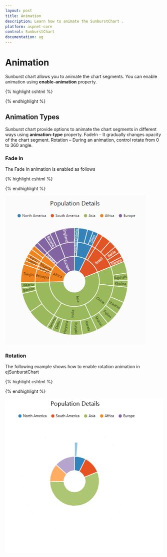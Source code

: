 ```yaml
---
layout: post
title: Animation
description: Learn how to animate the SunburstChart .
platform: aspnet-core
control: SunburstChart
documentation: ug
---
```


# Animation

Sunburst chart allows you to animate the chart segments. You can enable animation using **enable-animation** property. 

{% highlight cshtml %}

<ej-sunburstchart id="SunburstChart" enable-animation="true">
</ej-sunburstchart>


{% endhighlight %}


## Animation Types 
Sunburst chart provide options to animate the chart segments in different ways using **animation-type** property.
FadeIn – It gradually changes opacity of the chart segment.
Rotation – During an animation, control rotate from 0 to 360 angle.

### Fade In

The Fade In animation is enabled as follows 

{% highlight cshtml %}

<ej-sunburstchart id="SunburstChart" enable-animation="true" animation-type="@SunburstAnimationType.FadeIn" >
</ej-sunburstchart>

{% endhighlight %}

![](Animation_images/Animation_img1.gif)




### Rotation

The following example shows how to enable rotation animation in ejSunburstChart

{% highlight cshtml %}

<ej-sunburstchart id="SunburstChart" enable-animation="true"  animation-type="@SunburstAnimationType.Rotation" >
</ej-sunburstchart

{% endhighlight %}

![](Animation_images/Animation_img2.gif)


